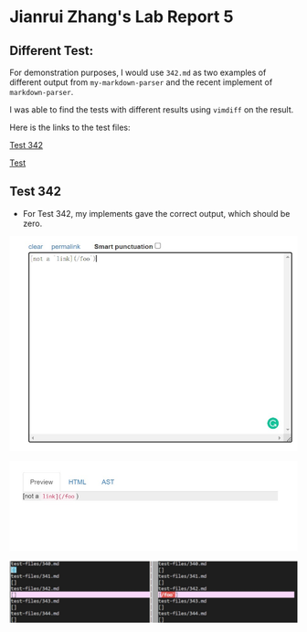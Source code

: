 # **Jianrui Zhang's Lab Report 5**

## Different Test:

For demonstration purposes, I would use `342.md` as two examples of different output from `my-markdown-parser` and the recent implement of `markdown-parser`.

I was able to find the tests with different results using `vimdiff` on the result.

Here is the links to the test files:

[Test 342](https://github.com/nidhidhamnani/markdown-parser/blob/main/test-files/342.md)

[Test]()

## Test 342

- For Test 342, my implements gave the correct output, which should be zero.

![Test 342](Test342-2.jpg)

![Test 342](Test342-3.jpg)

![Test 342](Test342-1.jpg)
